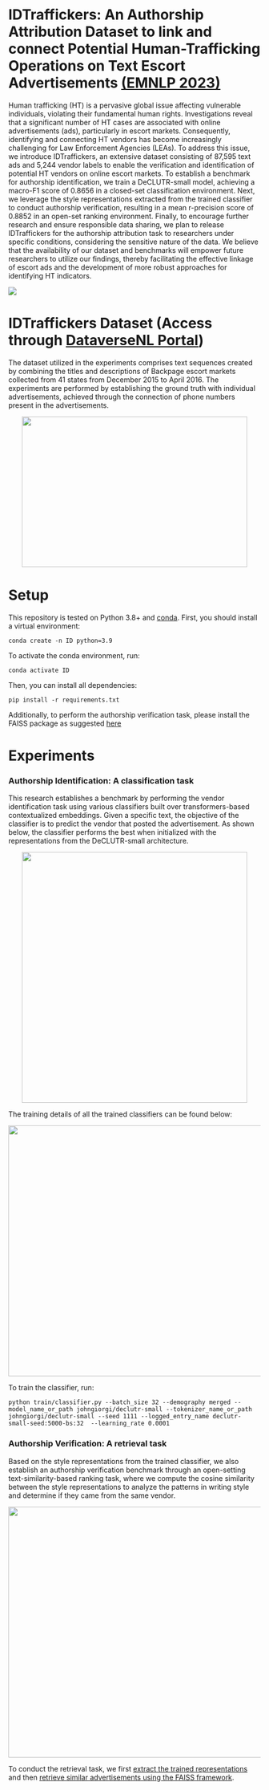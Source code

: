 # IDTraffickers: An Authorship Attribution Dataset to link and connect Potential Human-Trafficking Operations on Text Escort Advertisements [(EMNLP 2023)](https://arxiv.org/abs/2310.05484)

Human trafficking (HT) is a pervasive global issue affecting vulnerable individuals, violating their fundamental human rights. Investigations reveal that a significant number of HT cases are associated with online advertisements (ads), particularly in escort markets. Consequently, identifying and connecting HT vendors has become increasingly challenging for Law Enforcement Agencies (LEAs). To address this issue, we introduce IDTraffickers, an extensive dataset consisting of 87,595 text ads and 5,244 vendor labels to enable the verification and identification of potential HT vendors on online escort markets. To establish a benchmark for authorship identification, we train a DeCLUTR-small model, achieving a macro-F1 score of 0.8656 in a closed-set classification environment. Next, we leverage the style representations extracted from the trained classifier to conduct authorship verification, resulting in a mean r-precision score of 0.8852 in an open-set ranking environment. Finally, to encourage further research and ensure responsible data sharing, we plan to release IDTraffickers for the authorship attribution task to researchers under specific conditions, considering the sensitive nature of the data. We believe that the availability of our dataset and benchmarks will empower future researchers to utilize our findings, thereby facilitating the effective linkage of escort ads and the development of more robust approaches for identifying HT indicators.

![](https://github.com/vageeshSaxena/IDTraffickers-EMNLP2023/blob/main/Images/Screenshot%20from%202023-10-12%2022-18-06.png)

# IDTraffickers Dataset (Access through [DataverseNL Portal](https://dataverse.nl/dataset.xhtml?persistentId=doi:10.34894/NZ7VLC))

The dataset utilized in the experiments comprises text sequences created by combining the titles and descriptions of Backpage escort markets collected from 41 states from December 2015 to April 2016. The experiments are performed by establishing the ground truth with individual advertisements, achieved through the connection of phone numbers present in the advertisements. 

<p align="center">
  <img src="https://github.com/vageeshSaxena/IDTraffickers-EMNLP2023/blob/main/Images/Screenshot%20from%202023-10-12%2022-18-53.png" width="450" height="300">
</p>

# Setup
This repository is tested on Python 3.8+ and [conda](https://docs.conda.io/projects/miniconda/en/latest/). First, you should install a virtual environment:
```
conda create -n ID python=3.9
```

To activate the conda environment, run:
```
conda activate ID
```

Then, you can install all dependencies:
```
pip install -r requirements.txt
```

Additionally, to perform the authorship verification task, please install the FAISS package as suggested [here](https://github.com/facebookresearch/faiss/blob/main/INSTALL.md)


# Experiments
### Authorship Identification: A classification task
This research establishes a benchmark by performing the vendor identification task using various classifiers built over transformers-based contextualized embeddings. Given a specific text, the objective of the classifier is to predict the vendor that posted the advertisement. As shown below, the classifier performs the best when initialized with the representations from the DeCLUTR-small architecture. 
<p align="center">
  <img src="https://github.com/vageeshSaxena/IDTraffickers-EMNLP2023/blob/main/Images/Screenshot%20from%202023-10-12%2022-19-17.png" width="450" height="500">
</p>

The training details of all the trained classifiers can be found below:
<p align="center">
  <img src="https://github.com/vageeshSaxena/IDTraffickers-EMNLP2023/blob/main/Images/Screenshot%20from%202023-10-12%2022-20-22.png" width="800" height="500">
</p>

To train the classifier, run:
```
python train/classifier.py --batch_size 32 --demography merged --model_name_or_path johngiorgi/declutr-small --tokenizer_name_or_path johngiorgi/declutr-small --seed 1111 --logged_entry_name declutr-small-seed:5000-bs:32  --learning_rate 0.0001
```

### Authorship Verification: A retrieval task
Based on the style representations from the trained classifier, we also establish an authorship verification benchmark through an open-setting text-similarity-based ranking task, where we compute the cosine similarity between the style representations to analyze the patterns in writing style and determine if they came from the same vendor. 

<p align="center">
  <img src="https://github.com/vageeshSaxena/IDTraffickers-EMNLP2023/blob/main/Images/Screenshot%20from%202023-10-12%2022-19-43.png" width="800" height="500">
</p>

To conduct the retrieval task, we first [extract the trained representations](https://github.com/vageeshSaxena/IDTraffickers/blob/main/analysis/extract_embeddings.ipynb) and then [retrieve similar advertisements using the FAISS framework](https://github.com/vageeshSaxena/IDTraffickers/blob/main/analysis/faiss.ipynb).
